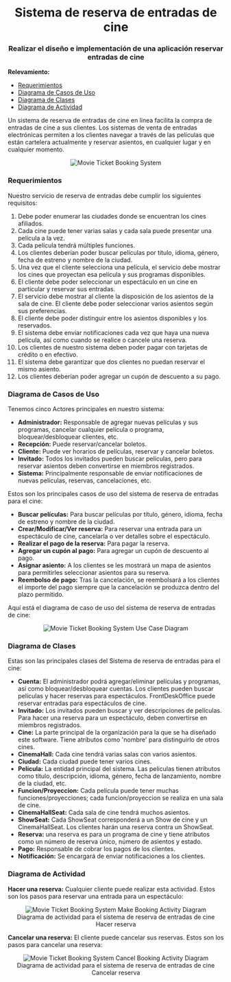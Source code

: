 <h1 align="center">Sistema de reserva de entradas de cine</h1>
<h3 align="center">Realizar el diseño e implementación de una aplicación reservar entradas de cine</h3>

**Relevamiento:**

* [Requerimientos](#requerimientos)
* [Diagrama de Casos de Uso](#diagrama-de-casos-de-uso)
* [Diagrama de Clases](#diagrama-de-clases)
* [Diagrama de Actividad](#diagrama-de-actividad)

Un sistema de reserva de entradas de cine en línea facilita la compra de entradas de cine a sus clientes. Los sistemas de venta de entradas electrónicas permiten a los clientes navegar a través de las películas que están cartelera actualmente y reservar asientos, en cualquier lugar y en cualquier momento.

<p align="center">
    <img src="https://github.com/ET12Objetos/TrabajoPracticoIntegrador/blob/main/diagramas/sistema-de-reserva-de-entradas-de-cine/movie-ticket-booking-system.png" alt="Movie Ticket Booking System">        
</p>

### Requerimientos

Nuestro servicio de reserva de entradas debe cumplir los siguientes requisitos:

1. Debe poder enumerar las ciudades donde se encuentran los cines afiliados.
2. Cada cine puede tener varias salas y cada sala puede presentar una película a la vez.
3. Cada película tendrá múltiples funciones.
4. Los clientes deberían poder buscar películas por título, idioma, género, fecha de estreno y nombre de la ciudad.
5. Una vez que el cliente selecciona una película, el servicio debe mostrar los cines que proyectan esa película y sus programas disponibles.
6. El cliente debe poder seleccionar un espectáculo en un cine en particular y reservar sus entradas.
7. El servicio debe mostrar al cliente la disposición de los asientos de la sala de cine. El cliente debe poder seleccionar varios asientos según sus preferencias.
8. El cliente debe poder distinguir entre los asientos disponibles y los reservados.
9. El sistema debe enviar notificaciones cada vez que haya una nueva película, así como cuando se realice o cancele una reserva.
10. Los clientes de nuestro sistema deben poder pagar con tarjetas de crédito o en efectivo.
11. El sistema debe garantizar que dos clientes no puedan reservar el mismo asiento.
12. Los clientes deberían poder agregar un cupón de descuento a su pago.

### Diagrama de Casos de Uso

Tenemos cinco Actores principales en nuestro sistema:

* **Administrador:** Responsable de agregar nuevas películas y sus programas, cancelar cualquier película o programa, bloquear/desbloquear clientes, etc.
* **Recepción:** Puede reservar/cancelar boletos.
* **Cliente:** Puede ver horarios de películas, reservar y cancelar boletos.
* **Invitado:** Todos los invitados pueden buscar películas, pero para reservar asientos deben convertirse en miembros registrados.
* **Sistema:** Principalmente responsable de enviar notificaciones de nuevas películas, reservas, cancelaciones, etc.

Estos son los principales casos de uso del sistema de reserva de entradas para el cine:

* **Buscar películas:** Para buscar películas por título, género, idioma, fecha de estreno y nombre de la ciudad.
* **Crear/Modificar/Ver reserva:** Para reservar una entrada para un espectáculo de cine, cancelarla o ver detalles sobre el espectáculo.
* **Realizar el pago de la reserva:** Para pagar la reserva.
* **Agregar un cupón al pago:** Para agregar un cupón de descuento al pago.
* **Asignar asiento:** A los clientes se les mostrará un mapa de asientos para permitirles seleccionar asientos para su reserva.
* **Reembolso de pago:** Tras la cancelación, se reembolsará a los clientes el importe del pago siempre que la cancelación se produzca dentro del plazo permitido.

Aquí está el diagrama de caso de uso del sistema de reserva de entradas de cine:

<p align="center">
    <img src="https://github.com/ET12Objetos/TrabajoPracticoIntegrador/blob/main/diagramas/sistema-de-reserva-de-entradas-de-cine/mtbs-use-case-diagram.svg" alt="Movie Ticket Booking System Use Case Diagram">
</p>

### Diagrama de Clases

Estas son las principales clases del Sistema de reserva de entradas para el cine:

* **Cuenta:** El administrador podrá agregar/eliminar películas y programas, así como bloquear/desbloquear cuentas. Los clientes pueden buscar películas y hacer reservas para espectáculos. FrontDeskOffice puede reservar entradas para espectáculos de cine.
* **Invitado:** Los invitados pueden buscar y ver descripciones de películas. Para hacer una reserva para un espectáculo, deben convertirse en miembros registrados.
* **Cine:** La parte principal de la organización para la que se ha diseñado este software. Tiene atributos como 'nombre' para distinguirlo de otros cines.
* **CinemaHall:** Cada cine tendrá varias salas con varios asientos.
* **Ciudad:** Cada ciudad puede tener varios cines.
* **Película:** La entidad principal del sistema. Las películas tienen atributos como título, descripción, idioma, género, fecha de lanzamiento, nombre de la ciudad, etc.
* **Funcion/Proyeccion:** Cada película puede tener muchas funciones/proyecciones; cada funcion/proyeccion se realiza en una sala de cine.
* **CinemaHallSeat:** Cada sala de cine tendrá muchos asientos.
* **ShowSeat:** Cada ShowSeat corresponderá a un Show de cine y un CinemaHallSeat. Los clientes harán una reserva contra un ShowSeat.
* **Reserva:** una reserva es para un programa de cine y tiene atributos como un número de reserva único, número de asientos y estado.
* **Pago:** Responsable de cobrar los pagos de los clientes.
* **Notificación:** Se encargará de enviar notificaciones a los clientes.

### Diagrama de Actividad

**Hacer una reserva:** Cualquier cliente puede realizar esta actividad. Estos son los pasos para reservar una entrada para un espectáculo:

<p align="center">
    <img src="https://github.com/ET12Objetos/TrabajoPracticoIntegrador/blob/main/diagramas/sistema-de-reserva-de-entradas-de-cine/mtbs-make-booking-activity-diagram.svg" alt="Movie Ticket Booking System Make Booking Activity Diagram">
    <br />
    Diagrama de actividad para el sistema de reserva de entradas de cine Hacer reserva
</p>

**Cancelar una reserva:** El cliente puede cancelar sus reservas. Estos son los pasos para cancelar una reserva:

<p align="center">
    <img src="https://github.com/ET12Objetos/TrabajoPracticoIntegrador/blob/main/diagramas/sistema-de-reserva-de-entradas-de-cine/mtbs-cancel-booking-activity-diagram.svg" alt="Movie Ticket Booking System Cancel Booking Activity Diagram">
    <br />
    Diagrama de actividad para el sistema de reserva de entradas de cine Cancelar reserva
</p>
